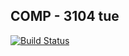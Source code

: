 ## COMP - 3104 tue
[![Build Status](https://travis-ci.org/Dhyanpatel065/week05_comp3104_lab_exec.svg?branch=master)](https://travis-ci.org/Dhyanpatel065/week05_comp3104_lab_exec)